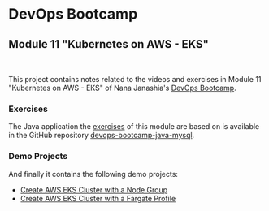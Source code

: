 # DevOps Bootcamp
## Module 11 "Kubernetes on AWS - EKS"
<br />

This project contains notes related to the videos and exercises in Module 11 "Kubernetes on AWS - EKS" of Nana Janashia's [DevOps Bootcamp](https://www.techworld-with-nana.com/devops-bootcamp).

### Exercises
The Java application the [exercises](./exercises/Exercises.md) of this module are based on is available in the GitHub repository [devops-bootcamp-java-mysql](https://github.com/fsiegrist/devops-bootcamp-java-mysql).

### Demo Projects
And finally it contains the following demo projects:
- [Create AWS EKS Cluster with a Node Group](./demo-projects/1-create-eks-cluster-node-group/)
- [Create AWS EKS Cluster with a Fargate Profile](./demo-projects/2-create-eks-cluster-fargate/)
